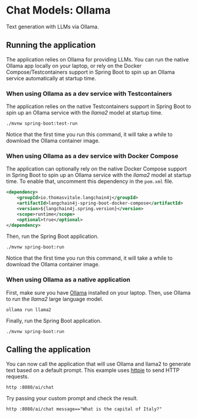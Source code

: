 # Chat Models: Ollama

Text generation with LLMs via Ollama.

## Running the application

The application relies on Ollama for providing LLMs. You can run the native Ollama app locally on your laptop,
or rely on the Docker Compose/Testcontainers support in Spring Boot to spin up an Ollama service automatically
at startup time.

### When using Ollama as a dev service with Testcontainers

The application relies on the native Testcontainers support in Spring Boot to spin up an Ollama service
with the _llama2_ model at startup time.

```shell
./mvnw spring-boot:test-run
```

Notice that the first time you run this command, it will take a while to download the Ollama container image.

### When using Ollama as a dev service with Docker Compose

The application can optionally rely on the native Docker Compose support in Spring Boot to spin up
an Ollama service with the _llama2_ model at startup time. To enable that, uncomment this dependency
in the `pom.xml` file.

```xml
<dependency>
    <groupId>io.thomasvitale.langchain4j</groupId>
    <artifactId>langchain4j-spring-boot-docker-compose</artifactId>
    <version>${langchain4j.spring.version}</version>
    <scope>runtime</scope>
    <optional>true</optional>
</dependency>
```

Then, run the Spring Boot application.

```shell
./mvnw spring-boot:run
```

Notice that the first time you run this command, it will take a while to download the Ollama container image.

### When using Ollama as a native application

First, make sure you have [Ollama](https://ollama.ai) installed on your laptop.
Then, use Ollama to run the _llama2_ large language model.

```shell
ollama run llama2
```

Finally, run the Spring Boot application.

```shell
./mvnw spring-boot:run
```

## Calling the application

You can now call the application that will use Ollama and llama2 to generate text based on a default prompt.
This example uses [httpie](https://httpie.io) to send HTTP requests.

```shell
http :8080/ai/chat
```

Try passing your custom prompt and check the result.

```shell
http :8080/ai/chat message=="What is the capital of Italy?"
```
